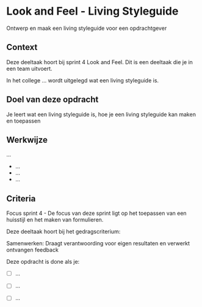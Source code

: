 
# Look and Feel - Living Styleguide

Ontwerp en maak een living styleguide voor een opdrachtgever

## Context

Deze deeltaak hoort bij sprint 4 Look and Feel. Dit is een deeltaak die je in een team uitvoert.

In het college ... wordt uitgelegd wat een living styleguide is.


## Doel van deze opdracht

Je leert wat een living styleguide is, hoe je een living styleguide kan maken en toepassen


## Werkwijze

...

- ...
- ...
- ...

## Criteria

Focus sprint 4 - De focus van deze sprint ligt op het toepassen van een huisstijl en het maken van formulieren.

Deze deeltaak hoort bij het gedragscriterium:  

Samenwerken: Draagt verantwoording voor eigen resultaten en verwerkt ontvangen feedback

Deze opdracht is done als je:

- [ ] ...
- [ ] ...
- [ ] ...

